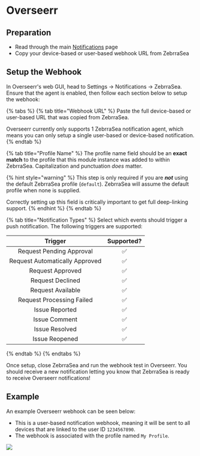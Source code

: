 # Overseerr

## Preparation

* Read through the main [Notifications](./) page
* Copy your device-based or user-based webhook URL from ZebrraSea

## Setup the Webhook

In Overseerr's web GUI, head to Settings -> Notifications -> ZebrraSea. Ensure that the agent is enabled, then follow each section below to setup the webhook:

{% tabs %}
{% tab title="Webhook URL" %}
Paste the full device-based or user-based URL that was copied from ZebrraSea.

Overseerr currently only supports 1 ZebrraSea notification agent, which means you can only setup a single user-based or device-based notification.
{% endtab %}

{% tab title="Profile Name" %}
The profile name field should be an **exact match** to the profile that this module instance was added to within ZebrraSea. Capitalization and punctuation _does_ matter.

{% hint style="warning" %}
This step is only required if you are _**not**_ using the default ZebrraSea profile (`default`). ZebrraSea will assume the default profile when none is supplied.

Correctly setting up this field is critically important to get full deep-linking support.
{% endhint %}
{% endtab %}

{% tab title="Notification Types" %}
Select which events should trigger a push notification. The following triggers are supported:

|             Trigger            | Supported? |
| :----------------------------: | :--------: |
|    Request Pending Approval    |      ✅     |
| Request Automatically Approved |      ✅     |
|        Request Approved        |      ✅     |
|        Request Declined        |      ✅     |
|        Request Available       |      ✅     |
|    Request Processing Failed   |      ✅     |
|         Issue Reported         |      ✅     |
|          Issue Comment         |      ✅     |
|         Issue Resolved         |      ✅     |
|         Issue Reopened         |      ✅     |
{% endtab %}
{% endtabs %}

Once setup, close ZebrraSea and run the webhook test in Overseerr. You should receive a new notification letting you know that ZebrraSea is ready to receive Overseerr notifications!

## Example

An example Overseerr webhook can be seen below:

* This is a user-based notification webhook, meaning it will be sent to all devices that are linked to the user ID `1234567890`.
* The webhook is associated with the profile named `My Profile`.

![](<../../.gitbook/assets/overseerr\_notification\_sample\_v2 (1).png>)
